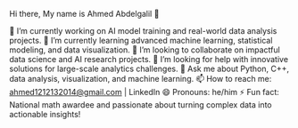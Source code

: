Hi there, My name is Ahmed Abdelgalil 👋

🔭 I’m currently working on AI model training and real-world data analysis projects.
🌱 I’m currently learning advanced machine learning, statistical modeling, and data visualization.
👯 I’m looking to collaborate on impactful data science and AI research projects.
🤔 I’m looking for help with innovative solutions for large-scale analytics challenges.
💬 Ask me about Python, C++, data analysis, visualization, and machine learning.
📫 How to reach me: ahmed1212132014@gmail.com | LinkedIn
😄 Pronouns: he/him
⚡ Fun fact: National math awardee and passionate about turning complex data into actionable insights!
